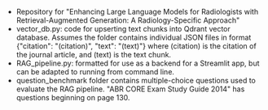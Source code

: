 - Repository for "Enhancing Large Language Models for Radiologists with Retrieval-Augmented Generation: A Radiology-Specific Approach"
- vector_db.py: code for upserting text chunks into Qdrant vector database. Assumes the folder contains individual JSON files in format {"citation": "(citation)", "text": "(text)"} where (citation) is the citation of the journal article, and (text) is the text chunk.
- RAG_pipeline.py: formatted for use as a backend for a Streamlit app, but can be adapted to running from command line.
- question_benchmark folder contains multiple-choice questions used to evaluate the RAG pipeline. "ABR CORE Exam Study Guide 2014" has questions beginning on page 130.
